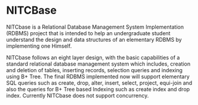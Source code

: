 # NITCBase

NITCbase is a Relational Database Management System Implementation (RDBMS) project that is intended to help an undergraduate student understand the design and data structures of an elementary RDBMS by implementing one Himself.

NITCbase follows an eight layer design, with the basic capabilities of a standard relational database management system which includes, creation and deletion of tables, inserting records, selection queries and indexing using B+ Tree. The final RDBMS implemented now will support elementary SQL queries such as create, drop, alter, insert, select, project, equi-join and also the queries for B+ Tree based Indexing such as create index and drop index. Currently NITCbase does not support concurrency.
